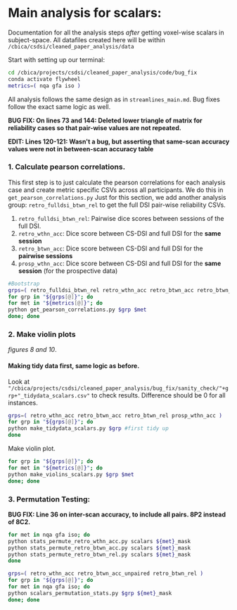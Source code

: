 # Main analysis for scalars:
Documentation for all the analysis steps *after* getting voxel-wise scalars in subject-space. All datafiles created here will be within `/cbica/csdsi/cleaned_paper_analysis/data`

Start with setting up our terminal:
```bash
cd /cbica/projects/csdsi/cleaned_paper_analysis/code/bug_fix
conda activate flywheel
metrics=( nqa gfa iso )
```

All analysis follows the same design as in `streamlines_main.md`. Bug fixes follow the exact same logic as well. 

**BUG FIX: On lines 73 and 144: Deleted lower triangle of matrix for reliability cases so that pair-wise values are not repeated.**


**EDIT: Lines 120-121: Wasn't a bug, but asserting that same-scan accuracy values were not in between-scan accuracy table**
### 1. Calculate pearson correlations.
This first step is to just calculate the pearson correlations for each analysis case and create metric specific CSVs across all participants. 
We do this in `get_pearson_correlations.py`
Just for this section, we add another analysis group: `retro_fulldsi_btwn_rel` to get the full DSI pair-wise reliability CSVs. 
1. `retro_fulldsi_btwn_rel`: Pairwise dice scores between sessions of the full DSI. 
1. `retro_wthn_acc`: Dice score between CS-DSI and full DSI for the **same session**
1. `retro_btwn_acc`: Dice score between CS-DSI and full DSI for the **pairwise sessions**
1. `prosp_wthn_acc`: Dice score between CS-DSI and full DSI for the **same session** (for the prospective data)

```bash
#Bootstrap
grps=( retro_fulldsi_btwn_rel retro_wthn_acc retro_btwn_acc retro_btwn_rel prosp_wthn_acc )
for grp in "${grps[@]}"; do
for met in "${metrics[@]}"; do
python get_pearson_correlations.py $grp $met
done; done
```

### 2. Make violin plots 
*figures 8 and 10*.

#### Making tidy data first, same logic as before.
Look at `"/cbica/projects/csdsi/cleaned_paper_analysis/bug_fix/sanity_check/"+grp+"_tidydata_scalars.csv"` to check results. Difference should be 0 for all instances. 
```bash
grps=( retro_wthn_acc retro_btwn_acc retro_btwn_rel prosp_wthn_acc )
for grp in "${grps[@]}"; do
python make_tidydata_scalars.py $grp #first tidy up
done
```

Make violin plot. 
```bash
for grp in "${grps[@]}"; do
for met in "${metrics[@]}"; do
python make_violins_scalars.py $grp $met
done; done
```

### 3. Permutation Testing:
**BUG FIX: Line 36 on inter-scan accuracy, to include all pairs. 8P2 instead of 8C2.**
```bash
for met in nqa gfa iso; do
python stats_permute_retro_wthn_acc.py scalars ${met}_mask
python stats_permute_retro_btwn_acc.py scalars ${met}_mask
python stats_permute_retro_btwn_rel.py scalars ${met}_mask
done

grps=( retro_wthn_acc retro_btwn_acc_unpaired retro_btwn_rel )
for grp in "${grps[@]}"; do
for met in nqa gfa iso; do
python scalars_permutation_stats.py $grp ${met}_mask
done; done
```
